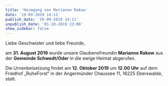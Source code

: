 ```yaml
---
title: 'Heimgang von Marianne Rakow'
date: '19-09-2019 14:11'
publish_date: '19-09-2019 14:11'
unpublish_date: '01-10-2019 23:00'
show_sidebar: false
---
```


Liebe Geschwister und liebe Freunde,

am **31. August 2019** wurde unsere Glaubensfreundin **Marianne Rakow** aus der **Gemeinde Schwedt/Oder** in die ewige Heimat abgerufen. 

Die Urnenbeisetzung findet am **12. Oktober 2019** um **12.00 Uhr** auf dem Friedhof „RuheForst“ in der Angermünder Chaussee 11, 16225 Eberswalde, statt.